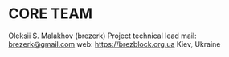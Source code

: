 # CORE TEAM

Oleksii S. Malakhov (brezerk)
Project technical lead
mail: brezerk@gmail.com
web: https://brezblock.org.ua
Kiev, Ukraine
